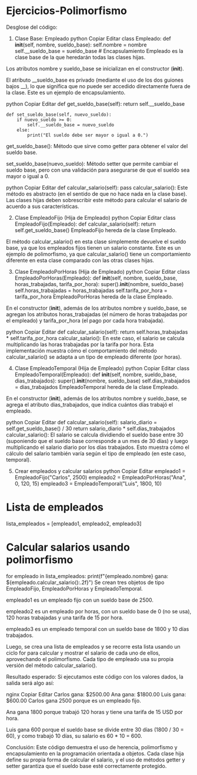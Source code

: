 # Ejercicios-Polimorfismo
Desglose del código:
1. Clase Base: Empleado
python
Copiar
Editar
class Empleado:
    def __init__(self, nombre, sueldo_base):
        self.nombre = nombre
        self.__sueldo_base = sueldo_base  # Encapsulamiento
Empleado es la clase base de la que heredarán todas las clases hijas.

Los atributos nombre y sueldo_base se inicializan en el constructor (__init__).

El atributo __sueldo_base es privado (mediante el uso de los dos guiones bajos __), lo que significa que no puede ser accedido directamente fuera de la clase. Este es un ejemplo de encapsulamiento.

python
Copiar
Editar
    def get_sueldo_base(self):
        return self.__sueldo_base

    def set_sueldo_base(self, nuevo_sueldo):
        if nuevo_sueldo >= 0:
            self.__sueldo_base = nuevo_sueldo
        else:
            print("El sueldo debe ser mayor o igual a 0.")
get_sueldo_base(): Método que sirve como getter para obtener el valor del sueldo base.

set_sueldo_base(nuevo_sueldo): Método setter que permite cambiar el sueldo base, pero con una validación para asegurarse de que el sueldo sea mayor o igual a 0.

python
Copiar
Editar
    def calcular_salario(self):
        pass
calcular_salario(): Este método es abstracto (en el sentido de que no hace nada en la clase base). Las clases hijas deben sobrescribir este método para calcular el salario de acuerdo a sus características.

2. Clase EmpleadoFijo (Hija de Empleado)
python
Copiar
Editar
class EmpleadoFijo(Empleado):
    def calcular_salario(self):
        return self.get_sueldo_base()
EmpleadoFijo hereda de la clase Empleado.

El método calcular_salario() en esta clase simplemente devuelve el sueldo base, ya que los empleados fijos tienen un salario constante. Este es un ejemplo de polimorfismo, ya que calcular_salario() tiene un comportamiento diferente en esta clase comparado con las otras clases hijas.

3. Clase EmpleadoPorHoras (Hija de Empleado)
python
Copiar
Editar
class EmpleadoPorHoras(Empleado):
    def __init__(self, nombre, sueldo_base, horas_trabajadas, tarifa_por_hora):
        super().__init__(nombre, sueldo_base)
        self.horas_trabajadas = horas_trabajadas
        self.tarifa_por_hora = tarifa_por_hora
EmpleadoPorHoras hereda de la clase Empleado.

En el constructor (__init__), además de los atributos nombre y sueldo_base, se agregan los atributos horas_trabajadas (el número de horas trabajadas por el empleado) y tarifa_por_hora (el pago por cada hora trabajada).

python
Copiar
Editar
    def calcular_salario(self):
        return self.horas_trabajadas * self.tarifa_por_hora
calcular_salario(): En este caso, el salario se calcula multiplicando las horas trabajadas por la tarifa por hora. Esta implementación muestra cómo el comportamiento del método calcular_salario() se adapta a un tipo de empleado diferente (por horas).

4. Clase EmpleadoTemporal (Hija de Empleado)
python
Copiar
Editar
class EmpleadoTemporal(Empleado):
    def __init__(self, nombre, sueldo_base, dias_trabajados):
        super().__init__(nombre, sueldo_base)
        self.dias_trabajados = dias_trabajados
EmpleadoTemporal hereda de la clase Empleado.

En el constructor (__init__), además de los atributos nombre y sueldo_base, se agrega el atributo dias_trabajados, que indica cuántos días trabajó el empleado.

python
Copiar
Editar
    def calcular_salario(self):
        salario_diario = self.get_sueldo_base() / 30
        return salario_diario * self.dias_trabajados
calcular_salario(): El salario se calcula dividiendo el sueldo base entre 30 (suponiendo que el sueldo base corresponde a un mes de 30 días) y luego multiplicando el salario diario por los días trabajados. Esto muestra cómo el cálculo del salario también varía según el tipo de empleado (en este caso, temporal).

5. Crear empleados y calcular salarios
python
Copiar
Editar
empleado1 = EmpleadoFijo("Carlos", 2500)
empleado2 = EmpleadoPorHoras("Ana", 0, 120, 15)
empleado3 = EmpleadoTemporal("Luis", 1800, 10)

# Lista de empleados
lista_empleados = [empleado1, empleado2, empleado3]

# Calcular salarios usando polimorfismo
for empleado in lista_empleados:
    print(f"{empleado.nombre} gana: ${empleado.calcular_salario():.2f}")
Se crean tres objetos de tipo EmpleadoFijo, EmpleadoPorHoras y EmpleadoTemporal.

empleado1 es un empleado fijo con un sueldo base de 2500.

empleado2 es un empleado por horas, con un sueldo base de 0 (no se usa), 120 horas trabajadas y una tarifa de 15 por hora.

empleado3 es un empleado temporal con un sueldo base de 1800 y 10 días trabajados.

Luego, se crea una lista de empleados y se recorre esta lista usando un ciclo for para calcular y mostrar el salario de cada uno de ellos, aprovechando el polimorfismo. Cada tipo de empleado usa su propia versión del método calcular_salario().

Resultado esperado:
Si ejecutamos este código con los valores dados, la salida será algo así:

nginx
Copiar
Editar
Carlos gana: $2500.00
Ana gana: $1800.00
Luis gana: $600.00
Carlos gana 2500 porque es un empleado fijo.

Ana gana 1800 porque trabajó 120 horas y tiene una tarifa de 15 USD por hora.

Luis gana 600 porque el sueldo base se divide entre 30 días (1800 / 30 = 60), y como trabajó 10 días, su salario es 60 * 10 = 600.

Conclusión:
Este código demuestra el uso de herencia, polimorfismo y encapsulamiento en la programación orientada a objetos. Cada clase hija define su propia forma de calcular el salario, y el uso de métodos getter y setter garantiza que el sueldo base esté correctamente protegido.
